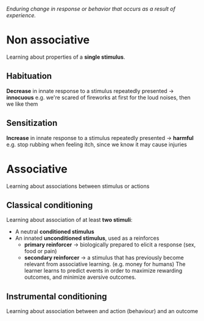 _Enduring change in response or behavior that occurs as a result of experience._

# Non associative
Learning about properties of a **single stimulus**.
## Habituation
**Decrease** in innate response to a stimulus repeatedly presented -> **innocuous**
e.g. we're scared of fireworks at first for the loud noises, then we like them
## Sensitization
**Increase** in innate response to a stimulus repeatedly presented -> **harmful**
e.g. stop rubbing when feeling itch, since we know it may cause injuries

# Associative
Learning about associations between stimulus or actions
## Classical conditioning
Learning about association of at least **two stimuli**:
- A neutral **conditioned stimulus**
- An innated **unconditioned stimulus**, used as a reinforces 
	- **primary reinforcer** -> biologically prepared to elicit a response (sex, food or pain)
	- **secondary reinforcer** -> a stimulus that has previously become relevant from associative learning. (e.g. money for humans)
The learner learns to predict events in order to maximize rewarding outcomes, and minimize aversive outcomes.
## Instrumental conditioning
Learning about association between and action (behaviour) and an outcome 